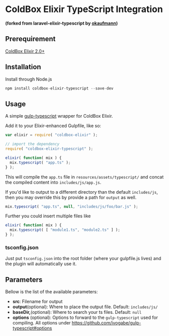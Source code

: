 ColdBox Elixir TypeScript Integration
========================

**(forked from laravel-elixir-typescript by [okaufmann](https://github.com/okaufmann/laravel-elixir-typescript))**

## Prerequirement
[ColdBox Elixir 2.0+](https://github.com/coldbox-elixir/core)

## Installation
Install through Node.js

```js
npm install coldbox-elixir-typescript --save-dev
```

## Usage
A simple [gulp-typescript](https://github.com/ivogabe/gulp-typescript) wrapper for ColdBox Elixir.

Add it to your Elixir-enhanced Gulpfile, like so:

```js
var elixir = require( "coldbox-elixir" );

// import the dependency
require( "coldbox-elixir-typescript" );

elixir( function( mix ) {
  mix.typescript( "app.ts" );
} );
```

This will compile the `app.ts` file in `resources/assets/typescript/` and concat the compiled content into `includes/js/app.js`.

If you'd like to output to a different directory than the default `includes/js`, then you may override this by provide a path for `output` as well.

```js
mix.typescript( "app.ts", null, "includes/js/foo/bar.js" );
```

Further you could insert multiple files like

```js
elixir( function( mix ) {
  mix.typescript( [ "module1.ts", "module2.ts" ] );
} );
```

### tsconfig.json
Just put `tsconfig.json` into the root folder (where your gulpfile.js lives) and the plugin will automatically use it.

## Parameters

Bellow is the list of the available parameters:

- **src**: Filename for output
- **output**(optional): Where to place the output file. Default: `includes/js/`
- **baseDir,**(optional): Where to search your ts files. Default: `null`
- **options** (optional): Options to forward to the `gulp-typescript` used for compiling. All options under https://github.com/ivogabe/gulp-typescript#options
